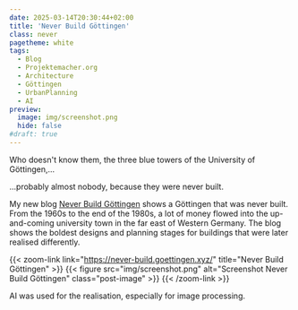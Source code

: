 ```yaml
---
date: 2025-03-14T20:30:44+02:00
title: 'Never Build Göttingen'
class: never
pagetheme: white
tags:
  - Blog
  - Projektemacher.org
  - Architecture
  - Göttingen
  - UrbanPlanning
  - AI
preview:
  image: img/screenshot.png
  hide: false
#draft: true
---
```


Who doesn't know them, the three blue towers of the University of Göttingen,...

<!--more-->

...probably almost nobody, because they were never built.


My new blog [Never Build Göttingen](https://never-build.goettingen.xyz/) shows a Göttingen that was never built. From the 1960s to the end of the 1980s, a lot of money flowed into the up-and-coming university town in the far east of Western Germany. The blog shows the boldest designs and planning stages for buildings that were later realised differently.

{{< zoom-link link="https://never-build.goettingen.xyz/" title="Never Build Göttingen" >}}
    {{< figure src="img/screenshot.png" alt="Screenshot Never Build Göttingen" class="post-image" >}}
{{< /zoom-link >}}

AI was used for the realisation, especially for image processing.
